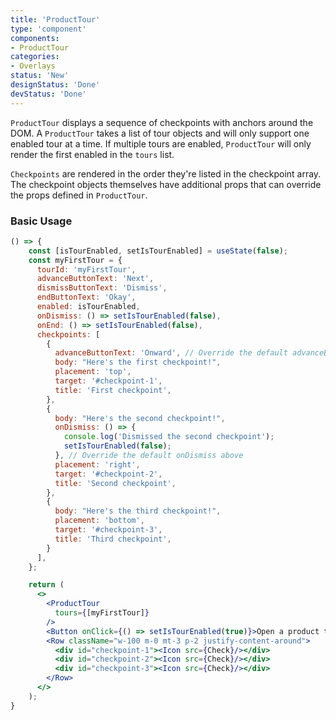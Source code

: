 ```yaml
---
title: 'ProductTour'
type: 'component'
components:
- ProductTour
categories:
- Overlays
status: 'New'
designStatus: 'Done'
devStatus: 'Done'
---
```

`ProductTour` displays a sequence of checkpoints with anchors around the DOM.
A `ProductTour` takes a list of tour objects and will only support one enabled tour at a time. If multiple
tours are enabled, `ProductTour` will only render the first enabled in the `tours` list.

`Checkpoints` are rendered in the order they're listed in the checkpoint array.
The checkpoint objects themselves have additional props that can override the props defined in `ProductTour`.

### Basic Usage

```jsx live
() => {
    const [isTourEnabled, setIsTourEnabled] = useState(false);
    const myFirstTour = {
      tourId: 'myFirstTour',
      advanceButtonText: 'Next',
      dismissButtonText: 'Dismiss',
      endButtonText: 'Okay',
      enabled: isTourEnabled,
      onDismiss: () => setIsTourEnabled(false),
      onEnd: () => setIsTourEnabled(false),
      checkpoints: [
        {
          advanceButtonText: 'Onward', // Override the default advanceButtonText above
          body: "Here's the first checkpoint!",
          placement: 'top',
          target: '#checkpoint-1',
          title: 'First checkpoint',
        },
        {
          body: "Here's the second checkpoint!",
          onDismiss: () => {
            console.log('Dismissed the second checkpoint');
            setIsTourEnabled(false);
          }, // Override the default onDismiss above
          placement: 'right',
          target: '#checkpoint-2',
          title: 'Second checkpoint',
        },
        {
          body: "Here's the third checkpoint!",
          placement: 'bottom',
          target: '#checkpoint-3',
          title: 'Third checkpoint',
        }
      ],
    };

    return (
      <>
        <ProductTour
          tours={[myFirstTour]}
        />
        <Button onClick={() => setIsTourEnabled(true)}>Open a product tour</Button>
        <Row className="w-100 m-0 mt-3 p-2 justify-content-around">
          <div id="checkpoint-1"><Icon src={Check}/></div>
          <div id="checkpoint-2"><Icon src={Check}/></div>
          <div id="checkpoint-3"><Icon src={Check}/></div>
        </Row>
      </>
    );
}
```

<guide
  events="`onAdvance`, `onDismiss`, `onEnd`, `keydown`"
/>
